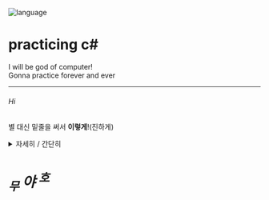 ![language](https://img.shields.io/badge/language-c%23-9cf)

# practicing c#
I will be god of computer!  
Gonna practice forever and ever
________________________________
###### Hi

별 대신 밑줄을 써서 __이렇게__!(진하게)


<details>
<summary>자세히 / 간단히</summary>
<div markdown="1">

숨어있던 커비 등장!
</div>
</details>

# *<sub>무</sub> 야 <sup>호</sup>*




